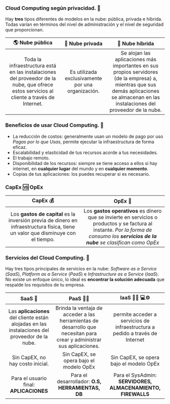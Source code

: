 ### Cloud Computing según privacidad. :closed_lock_with_key:
Hay **tres** tipos diferentes de modelos en la nube: pública, privada e híbrida. Todas varían en términos del nivel de administración y el nivel de seguridad que proporcionan.

|            :earth_americas: Nube pública       |      :shushing_face: Nube privada    | :octopus: Nube híbrida   |
|:----------------------------:|:------------------------:|:------------------------:|
|Toda la infraestructura está en las instalaciones del proveedor de la nube, que ofrece estos servicios al cliente a través de Internet.|Es utilizada exclusivamente por una organización. |Se alojan las aplicaciones más importantes en sus propios servidores (de la empresa) a, mientras que sus demás aplicaciones se almacenan en las instalaciones del proveedor de la nube.|

### Beneficios de usar Cloud Computing. :gem:
* La reducción de costos: generalmente usan un modelo de pago por uso *Pagas por lo que Usas*, permite ejecutar la infraestructura de forma eficaz.
* Escalabilidad y elasticidad de tus recursos acorde a tus necesidades.
* El trabajo remoto.
* Disponibilidad de los recursos: siempre se tiene acceso a ellos si hay internet, en **cualquier lugar** del mundo y en **cualquier momento**.
* Copias de tus aplicaciones: los puedes recuperar si es necesario.

### CapEx :vs: OpEx

|             **CapEx** :moneybag:         |       **OpEx**  :receipt:       |
|:----------------------------:|:------------------------:|
| Los **gastos de capital** es la inversión previa de dinero en infraestructura física, tiene un valor que disminuye con el tiempo.  |       Los **gastos operativos** es dinero que se invierte en servicios o productos y se factura al instante.  *Por la forma de consumo los **servicios de la nube** se clasifican como OpEx*                |






### Servicios del Cloud Computing. :satellite:
Hay tres tipos principales de servicios en la nube: *Software as a Service* (*SaaS*), *Platform as a Service* (*PaaS*) e *Infrastructure as a Service* (*IaaS*). No existe un enfoque único, lo ideal es **encontrar la solución adecuada** que respalde los requisitos de tu empresa.

|            **SaaS** :frowning_person:       |       **PaaS**  :man_technologist:    |  **IaaS**  :construction_worker_woman: :computer::gear:  |
|:----------------------------:|:------------------------:|:------------------------:|
|Las **aplicaciones** del cliente están alojadas en las instalaciones del proveedor de la nube.| Brinda la ventaja de acceder a las herramientas de desarrollo que necesitan para crear y administrar sus aplicaciones. |    permite acceder a servicios de infraestructura a pedido a través de Internet   |
|Sin CapEX, no hay costo inicial. | Sin CapEX, se opera bajo el modelo OpEx| Sin CapEX, se opera bajo el modelo OpEx|
|Para el usuario final: **APLICACIONES** | Para el desarrollador: **O.S, HERRAMIENTAS, DB** | Para el SysAdmin: **SERVIDORES, ALMACENAMIENTO, FIREWALLS**|








